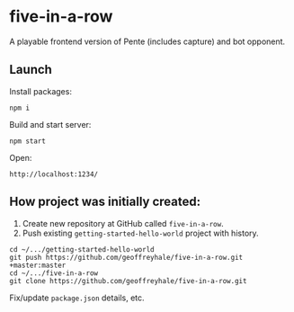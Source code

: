# five-in-a-row

A playable frontend version of Pente (includes capture) and bot opponent.

## Launch

Install packages:

```
npm i
```

Build and start server:

```
npm start
```

Open:

`http://localhost:1234/`

## How project was initially created:

1. Create new repository at GitHub called `five-in-a-row`.
2. Push existing `getting-started-hello-world` project with history.

```
cd ~/.../getting-started-hello-world
git push https://github.com/geoffreyhale/five-in-a-row.git +master:master
cd ~/.../five-in-a-row
git clone https://github.com/geoffreyhale/five-in-a-row.git
```

Fix/update `package.json` details, etc.